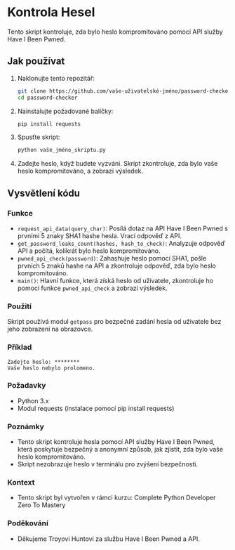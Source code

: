 # Kontrola Hesel

Tento skript kontroluje, zda bylo heslo kompromitováno pomocí API služby Have I Been Pwned.

## Jak používat

1. Naklonujte tento repozitář:
    ```bash
    git clone https://github.com/vaše-uživatelské-jméno/password-checker.git
    cd password-checker
    ```

2. Nainstalujte požadované balíčky:
    ```bash
    pip install requests
    ```

3. Spusťte skript:
    ```bash
    python vaše_jméno_skriptu.py
    ```

4. Zadejte heslo, když budete vyzváni. Skript zkontroluje, zda bylo vaše heslo kompromitováno, a zobrazí výsledek.

## Vysvětlení kódu

### Funkce

- `request_api_data(query_char)`: Posílá dotaz na API Have I Been Pwned s prvními 5 znaky SHA1 hashe hesla. Vrací odpověď z API.
- `get_password_leaks_count(hashes, hash_to_check)`: Analyzuje odpověď API a počítá, kolikrát bylo heslo kompromitováno.
- `pwned_api_check(password)`: Zahashuje heslo pomocí SHA1, pošle prvních 5 znaků hashe na API a zkontroluje odpověď, zda bylo heslo kompromitováno.
- `main()`: Hlavní funkce, která získá heslo od uživatele, zkontroluje ho pomocí funkce `pwned_api_check` a zobrazí výsledek.

### Použití

Skript používá modul `getpass` pro bezpečné zadání hesla od uživatele bez jeho zobrazení na obrazovce.

### Příklad

```plaintext
Zadejte heslo: ********
Vaše heslo nebylo prolomeno.
```
### Požadavky
- Python 3.x
- Modul requests (instalace pomocí pip install requests)

### Poznámky
- Tento skript kontroluje hesla pomocí API služby Have I Been Pwned, která poskytuje bezpečný a anonymní způsob, jak zjistit, zda bylo vaše heslo kompromitováno.
- Skript nezobrazuje heslo v terminálu pro zvýšení bezpečnosti.

### Kontext
- Tento skript byl vytvořen v rámci kurzu: Complete Python Developer Zero To Mastery

### Poděkování
- Děkujeme Troyovi Huntovi za službu Have I Been Pwned a API.
